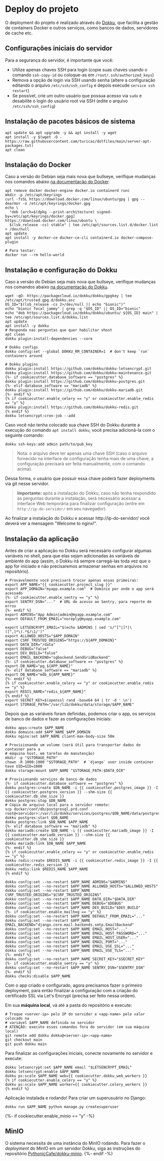 # Deploy do projeto

O deployment do projeto é realizado através do [Dokku](https://dokku.com/), que
facilita a gestão de containers Docker e outros serviços, como bancos de dados,
servidores de cache etc.

## Configurações iniciais do servidor

Para a segurança do servidor, é importante que você:

- Utilize apenas chaves SSH para login (copie suas chaves usando o comando
  `ssh-copy-id` ou coloque-as em `/root/.ssh/authorized_keys`)
- Remova a opção de login via SSH usando senha (altere a configuração editando
  o arquivo `/etc/ssh/ssh_config` e depois execude `service ssh restart`)
- Se possível, crie um outro usuário que possua acesso via `sudo` e desabilite
  o login do usuário root via SSH (edite o arquivo `/etc/ssh/ssh_config`)


## Instalação de pacotes básicos de sistema

```shell
apt update && apt upgrade -y && apt install -y wget
apt install -y $(wget -O - https://raw.githubusercontent.com/turicas/dotfiles/main/server-apt-packages.txt)
apt clean
```


## Instalação do Docker

Caso a versão do Debian seja mais nova que bullseye, verifique mudanças nos
comandos abaixo [na documentação do
Docker](https://docs.docker.com/engine/install/debian/).

```shell
apt remove docker docker-engine docker.io containerd runc
mkdir -p /etc/apt/keyrings
curl -fsSL https://download.docker.com/linux/ubuntu/gpg | gpg --dearmor -o /etc/apt/keyrings/docker.gpg
echo \
  "deb [arch=$(dpkg --print-architecture) signed-by=/etc/apt/keyrings/docker.gpg] https://download.docker.com/linux/ubuntu \
  $(lsb_release -cs) stable" | tee /etc/apt/sources.list.d/docker.list > /dev/null
apt update
apt install -y docker-ce docker-ce-cli containerd.io docker-compose-plugin

# Para testar:
docker run --rm hello-world
```

## Instalação e configuração do Dokku

Caso a versão do Debian seja mais nova que bullseye, verifique mudanças nos
comandos abaixo [na documentação do
Dokku](https://dokku.com/docs/getting-started/install/debian/).

```shell
wget -qO- https://packagecloud.io/dokku/dokku/gpgkey | tee /etc/apt/trusted.gpg.d/dokku.asc
OS_ID="$(lsb_release -cs 2>/dev/null || echo "bionic")"
echo "bionic focal jammy" | grep -q "$OS_ID" || OS_ID="bionic"
echo "deb https://packagecloud.io/dokku/dokku/ubuntu/ ${OS_ID} main" | tee /etc/apt/sources.list.d/dokku.list
apt update
apt install -y dokku
# Responda nas perguntas que quer habilitar vhost
apt clean
dokku plugin:install-dependencies --core

# Dokku configs
dokku config:set --global DOKKU_RM_CONTAINER=1  # don't keep `run` containers around

# Dokku plugins
dokku plugin:install https://github.com/dokku/dokku-letsencrypt.git
dokku plugin:install https://github.com/dokku/dokku-maintenance.git
{%- if cookiecutter.database_software == "postgres" %}
dokku plugin:install https://github.com/dokku/dokku-postgres.git
{%- elif database_software == "mariadb" %}
dokku plugin:install https://github.com/dokku/dokku-mariadb.git
{%- endif %}
{% if cookiecutter.enable_celery == "y" or cookiecutter.enable_redis == "y" %}
dokku plugin:install https://github.com/dokku/dokku-redis.git
{% endif %}
dokku letsencrypt:cron-job --add
```

Caso você não tenha colocado sua chave SSH do Dokku durante a execução do
comando `apt install dokku`, você precisa adicioná-la com o seguinte comando:

```shell
dokku ssh-keys:add admin path/to/pub_key
```

> Nota: o arquivo deve ter apenas uma chave SSH (caso o arquivo fornecido na
> interface de configuração tenha mais de uma chave, a configuração precisará
> ser feita manualmente, com o comando acima).

Dessa forma, o usuário que possuir essa chave poderá fazer deployments via git
nesse servidor.

> **Importante:** após a instalação do Dokku, caso não tenha respondido às
> perguntas durante a instalação, será necessário acessar a interface Web
> temporária para finalizar configuração (entre em `http://ip-do-servidor/` em
> seu navegador).

Ao finalizar a instalação do Dokku e acessar http://ip-do-servidor/ você deverá
ver a mensagem "Welcome to nginx!".


## Instalação da aplicação

Antes de criar a aplicação no Dokku será necessário configurar algumas
variáveis no shell, para que elas sejam adicionadas às variáveis de ambiente do
app (assim, o Dokku irá sempre carregá-las toda vez que o app for iniciado e
não precisaremos armazenar senhas em arquivos no repositório).

```shell
# Provavelmente você precisará trocar apenas essas primeiras:
export APP_NAME="{{ cookiecutter.project_slug }}"
export APP_DOMAIN="myapp.example.com"  # Domínio por onde o app será acessado
{%- if cookiecutter.enable_sentry == "y" %}
export SENTRY_DSN="..."  # URL de acesso ao Sentry, para reporte de erros
{%- endif %}
export ADMINS="App Admin|admin@myapp.example.com"
export DEFAULT_FROM_EMAIL="noreply@myapp.example.com"

export LETSENCRYPT_EMAIL="$(echo $ADMINS | sed 's/^[^|]*|\([^,]*\).*$/\1/')"
export ALLOWED_HOSTS="$APP_DOMAIN"
export CSRF_TRUSTED_ORIGINS="https://${APP_DOMAIN}"
export DATA_DIR="/data"
export DEBUG="false"
export DEV_BUILD="false"
export EMAIL_BACKEND="sgbackend.SendGridBackend"
{%- if cookiecutter.database_software == "postgres" %}
export DB_NAME="pg_${APP_NAME}"
{%- elif database_software == "mariadb" %}
export DB_NAME="mdb_${APP_NAME}"
{%- endif %}
{% if cookiecutter.enable_celery == "y" or cookiecutter.enable_redis == "y" %}
export REDIS_NAME="redis_${APP_NAME}"
{% endif %}
export SECRET_KEY=$(openssl rand -base64 64 | tr -d ' \n')
export STORAGE_PATH="/var/lib/dokku/data/storage/$APP_NAME"
```

Depois que as variáveis foram definidas, podemos criar o app, os serviços de
banco de dados e fazer as configurações iniciais:

```shell
dokku apps:create $APP_NAME
dokku domains:add $APP_NAME $APP_DOMAIN
dokku nginx:set $APP_NAME client-max-body-size 50m

# Provisionando um volume (será útil para transportar dados do container para a
# máquina host, em tarefas de manutenção)
mkdir -p "$STORAGE_PATH"
chown -R 1000:1000 "$STORAGE_PATH"  # `django` user inside container have UID=GID=1000
dokku storage:mount $APP_NAME "$STORAGE_PATH:$DATA_DIR"

# Provisionando serviços de banco de dados
{%- if cookiecutter.database_software == "postgres" %}
dokku postgres:create $DB_NAME -i {{ cookiecutter.postgres_image }} -I {{ cookiecutter.postgres_version }} --shm-size {{ cookiecutter.db_shm_size }}
dokku postgres:stop $DB_NAME
# Cópia de arquivo local para o servidor remoto:
scp docker/conf/db/postgresql.prd.conf root@<servidor>:/var/lib/dokku/services/postgres/$DB_NAME/data/postgresql.conf
dokku postgres:start $DB_NAME
dokku postgres:link $DB_NAME $APP_NAME
{%- elif database_software == "mariadb" %}
dokku mariadb:create $DB_NAME -i {{ cookiecutter.mariadb_image }} -I {{ cookiecutter.mariadb_version }} --shm-size {{ cookiecutter.db_shm_size }}
dokku mariadb:link $DB_NAME $APP_NAME
{%- endif %}
{% if cookiecutter.enable_celery == "y" or cookiecutter.enable_redis == "y" %}
dokku redis:create $REDIS_NAME -i {{ cookiecutter.redis_image }} -I {{ cookiecutter.redis_version }}
dokku redis:link $REDIS_NAME $APP_NAME
{% endif %}

dokku config:set --no-restart $APP_NAME ADMINS="$ADMINS"
dokku config:set --no-restart $APP_NAME ALLOWED_HOSTS="$ALLOWED_HOSTS"
dokku config:set --no-restart $APP_NAME CSRF_TRUSTED_ORIGINS="$CSRF_TRUSTED_ORIGINS"
dokku config:set --no-restart $APP_NAME DATA_DIR="$DATA_DIR"
dokku config:set --no-restart $APP_NAME DEBUG="$DEBUG"
dokku config:set --no-restart $APP_NAME DEV_BUILD="$DEV_BUILD"
{%- if cookiecutter.enable_mailhog == "y" %}
dokku config:set --no-restart $APP_NAME DEFAULT_FROM_EMAIL="..."
dokku config:set --no-restart $APP_NAME EMAIL_BACKEND="django.core.mail.backends.smtp.EmailBackend"
dokku config:set --no-restart $APP_NAME EMAIL_HOST="..."
dokku config:set --no-restart $APP_NAME EMAIL_HOST_PASSWORD="..."
dokku config:set --no-restart $APP_NAME EMAIL_HOST_USER="..."
dokku config:set --no-restart $APP_NAME EMAIL_PORT="..."
dokku config:set --no-restart $APP_NAME EMAIL_USE_SSL="..."
dokku config:set --no-restart $APP_NAME EMAIL_USE_TLS="..."
{%- endif %}
dokku config:set --no-restart $APP_NAME SECRET_KEY="$SECRET_KEY"
{%- if cookiecutter.enable_sentry == "y" %}
dokku config:set --no-restart $APP_NAME SENTRY_DSN="$SENTRY_DSN"
{%- endif %}
dokku checks:disable $APP_NAME
```

Com o app criado e configurado, agora precisamos fazer o primeiro deployment,
para então finalizar a configuração com a criação do certificado SSL via Let's
Encrypt (precisa ser feito nessa ordem).

Em sua **máquina local**, vá até a pasta do repositório e execute:

```shell
# Troque <server-ip> pelo IP do servidor e <app-name> pelo valor colocado na
# variável $APP_NAME definida no servidor
# ATENÇÃO: execute esses comandos fora do servidor (em sua máquina local)
git remote add dokku dokku@<server-ip>:<app-name>
git checkout main
git push dokku main
```

Para finalizar as configurações iniciais, conecte novamente no servidor e
execute:

```shell
dokku letsencrypt:set $APP_NAME email "$LETSENCRYPT_EMAIL"
dokku letsencrypt:enable $APP_NAME
dokku ps:scale $APP_NAME web={{ cookiecutter.dokku_web_workers }}
{% if cookiecutter.enable_celery == "y" %}
dokku ps:scale $APP_NAME worker={{ cookiecutter.celery_workers }}
{% endif %}
```

Aplicação instalada e rodando! Para criar um superusuário no Django:

```shell
dokku run $APP_NAME python manage.py createsuperuser
```
{%- if cookiecutter.enable_minio == "y" -%}

## MinIO

O sistema necessita de uma instância do MinIO rodando. Para fazer o _deployment_ do MinIO em um servidor Dokku, siga as
instruções do repositório [PythonicCafe/dokku-minio](https://github.com/PythonicCafe/dokku-minio/).
{%- endif -%}
